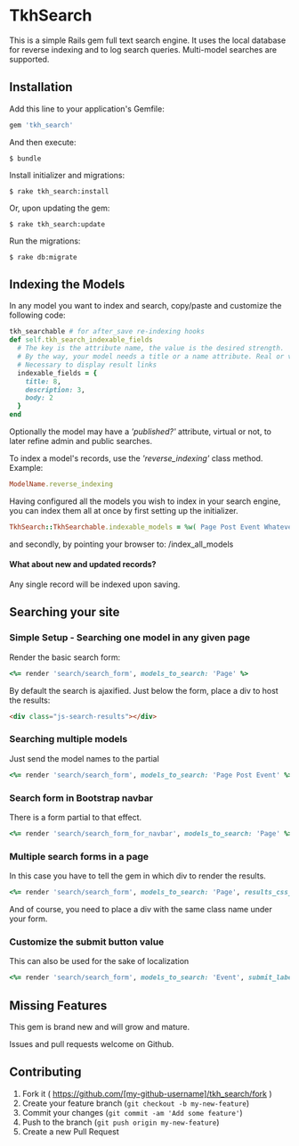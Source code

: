 # TkhSearch

This is a simple Rails gem full text search engine. It uses the local database for reverse indexing and to log search queries. Multi-model searches are supported.


## Installation

Add this line to your application's Gemfile:

```ruby
gem 'tkh_search'
```

And then execute:

    $ bundle

Install initializer and migrations:

    $ rake tkh_search:install

Or, upon updating the gem:

    $ rake tkh_search:update

Run the migrations:

    $ rake db:migrate


## Indexing the Models

In any model you want to index and search, copy/paste and customize the following code:

```ruby
tkh_searchable # for after_save re-indexing hooks
def self.tkh_search_indexable_fields
  # The key is the attribute name, the value is the desired strength.
  # By the way, your model needs a title or a name attribute. Real or virtual.
  # Necessary to display result links
  indexable_fields = {
    title: 8,
    description: 3,
    body: 2
  }
end
```

Optionally the model may have a _'published?'_ attribute, virtual or not, to later refine admin and public searches.

To index a model's records, use the _'reverse_indexing'_ class method. Example:

```ruby
ModelName.reverse_indexing
```

Having configured all the models you wish to index in your search engine, you can index them all at once by first setting up the initializer.

```ruby
TkhSearch::TkhSearchable.indexable_models = %w( Page Post Event WhateverYouWant )
```

and secondly, by pointing your browser to: /index_all_models

#### What about new and updated records?

Any single record will be indexed upon saving.


## Searching your site

### Simple Setup - Searching one model in any given page

Render the basic search form:

```ruby
<%= render 'search/search_form', models_to_search: 'Page' %>
```

By default the search is ajaxified. Just below the form, place a div to host the results:

```html
<div class="js-search-results"></div>
```

### Searching multiple models

Just send the model names to the partial

```ruby
<%= render 'search/search_form', models_to_search: 'Page Post Event' %>
```

### Search form in Bootstrap navbar

There is a form partial to that effect.

```ruby
<%= render 'search/search_form_for_navbar', models_to_search: 'Page' %>
```

### Multiple search forms in a page

In this case you have to tell the gem in which div to render the results.

```ruby
<%= render 'search/search_form', models_to_search: 'Page', results_css_class: 'blog-js-search-results' %>
```

And of course, you need to place a div with the same class name under your form.

### Customize the submit button value


This can also be used for the sake of localization

```ruby
<%= render 'search/search_form', models_to_search: 'Event', submit_label: 'find an awesome event' %>
```


## Missing Features

This gem is brand new and will grow and mature.

Issues and pull requests welcome on Github.



## Contributing

1. Fork it ( https://github.com/[my-github-username]/tkh_search/fork )
2. Create your feature branch (`git checkout -b my-new-feature`)
3. Commit your changes (`git commit -am 'Add some feature'`)
4. Push to the branch (`git push origin my-new-feature`)
5. Create a new Pull Request
